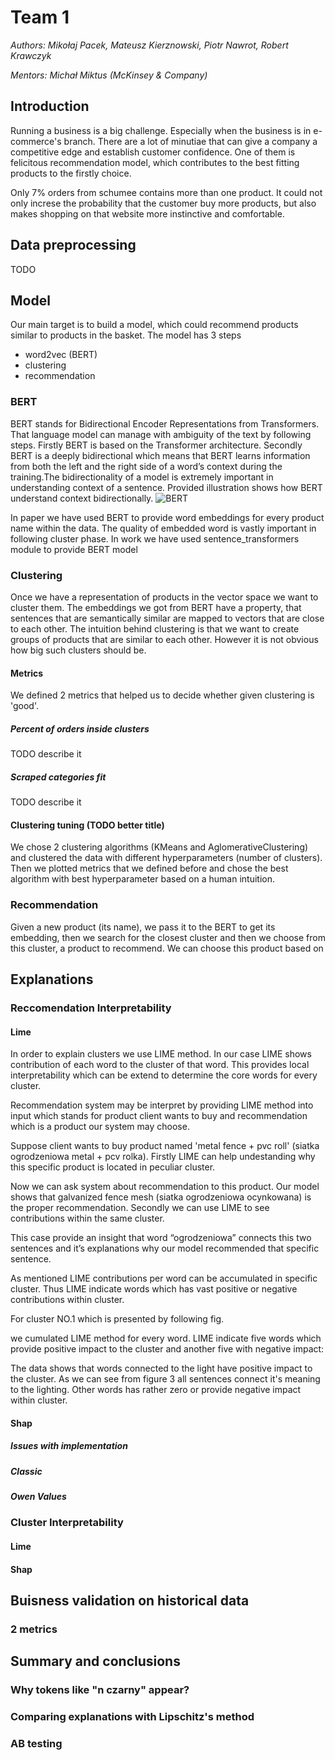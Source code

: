 
# Team 1

*Authors: Mikołaj Pacek, Mateusz Kierznowski, Piotr Nawrot, Robert Krawczyk*

*Mentors: Michał Miktus (McKinsey & Company)*


## Introduction 

Running a business is a big challenge. Especially when the business is in e-commerce's branch. There are a lot of minutiae that can give a company a competitive edge and establish customer confidence. One of them is felicitous recommendation model, which contributes to the best fitting products to the firstly choice.

Only 7% orders from schumee contains more than one product. It could not only increse the probability that the customer buy more products, but also makes shopping on that website more instinctive and comfortable.  



## Data preprocessing
TODO


## Model 

Our main target is to build a model, which could recommend products similar to products in the basket. The model has 3 steps

- word2vec (BERT)
- clustering
- recommendation 


### BERT

BERT stands for Bidirectional Encoder Representations from Transformers. That language model can manage with ambiguity of the text by following steps. Firstly BERT is based on the Transformer architecture. Secondly BERT is a deeply bidirectional which  means that BERT learns information from both the left and the right side of a word’s context during the training.The bidirectionality of a model is extremely important in understanding context of a sentence. Provided illustration shows how BERT understand context bidirectionally.
![BERT](BERT.png "BERT bidirectional context")


In paper we have used BERT to provide word embeddings for every product name within the data. The quality of embedded word is vastly important in following cluster phase. In work we have used sentence_transformers module to provide BERT model


### Clustering

Once we have a representation of products in the vector space we want to cluster them. The embeddings we got from BERT have a property, that sentences that are semantically similar are mapped to vectors that are close to each other. The intuition behind clustering is that we want to create groups of products that are similar to each other. However it is not obvious how big such clusters should be. 

#### Metrics
We defined 2 metrics that helped us to decide whether given clustering is 'good'.

##### Percent of orders inside clusters
TODO describe it

##### Scraped categories fit
TODO describe it

#### Clustering tuning (TODO better title)
We chose 2 clustering algorithms (KMeans and AglomerativeClustering) and clustered the data with different hyperparameters (number of clusters). Then we plotted metrics that we defined before and chose the best algorithm with best hyperparameter based on a human intuition. 


### Recommendation
Given a new product (its name), we pass it to the BERT to get its embedding, then we search for the closest cluster and then we choose from this cluster, a product to recommend. We can choose this product based on 


## Explanations


### Reccomendation Interpretability

#### Lime 

In order to explain clusters we use LIME method. In our case LIME shows contribution of each word to the cluster of that word. This provides local interpretability which can be extend to determine the core words for every cluster.

Recommendation system may be interpret by providing LIME method into input which stands for product client wants to buy and recommendation which is a product our system may choose.

Suppose client wants to buy product named 'metal fence + pvc roll' (siatka ogrodzeniowa metal + pcv rolka).
Firstly LIME can help undestanding why this specific product is located in peculiar cluster.



Now we can ask system about recommendation to this product. Our model shows that galvanized fence mesh (siatka ogrodzeniowa ocynkowana) is the proper recommendation.
Secondly we can use LIME to see contributions within the same cluster. 



This case provide an insight that word “ogrodzeniowa” connects this two sentences and it’s explanations why our model recommended that specific sentence. 

As mentioned LIME contributions per word can be accumulated in specific cluster. Thus LIME indicate words which has vast positive or negative contributions within cluster.

For cluster NO.1 which is presented by following fig.



we cumulated LIME method for every word. LIME indicate five words which provide positive impact to the cluster and another five with negative impact:



The data shows that words connected to the light have positive impact to the cluster. As we can see from figure 3 all sentences connect it's meaning to the lighting. Other words has rather zero or provide negative impact within cluster. 

#### Shap

##### Issues with implementation

##### Classic

##### Owen Values


### Cluster Interpretability

#### Lime

#### Shap


## Buisness validation on historical data

### 2 metrics


## Summary and conclusions 


### Why tokens like "n czarny" appear?

### Comparing explanations with Lipschitz's method

### AB testing
